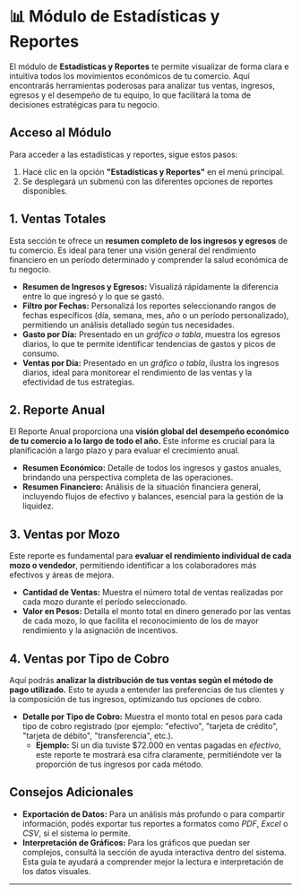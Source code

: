 # 📊 Módulo de Estadísticas y Reportes

El módulo de **Estadísticas y Reportes** te permite visualizar de forma clara e intuitiva todos los movimientos económicos de tu comercio. Aquí encontrarás herramientas poderosas para analizar tus ventas, ingresos, egresos y el desempeño de tu equipo, lo que facilitará la toma de decisiones estratégicas para tu negocio.


## Acceso al Módulo

Para acceder a las estadísticas y reportes, sigue estos pasos:

1.  Hacé clic en la opción **"Estadísticas y Reportes"** en el menú principal.
2.  Se desplegará un submenú con las diferentes opciones de reportes disponibles.


## 1. Ventas Totales

Esta sección te ofrece un **resumen completo de los ingresos y egresos** de tu comercio. Es ideal para tener una visión general del rendimiento financiero en un período determinado y comprender la salud económica de tu negocio.

* **Resumen de Ingresos y Egresos:** Visualizá rápidamente la diferencia entre lo que ingresó y lo que se gastó.
* **Filtro por Fechas:** Personalizá los reportes seleccionando rangos de fechas específicos (día, semana, mes, año o un período personalizado), permitiendo un análisis detallado según tus necesidades.
* **Gasto por Día:** Presentado en un *gráfico o tabla*, muestra los egresos diarios, lo que te permite identificar tendencias de gastos y picos de consumo.
* **Ventas por Día:** Presentado en un *gráfico o tabla*, ilustra los ingresos diarios, ideal para monitorear el rendimiento de las ventas y la efectividad de tus estrategias.


## 2. Reporte Anual

El Reporte Anual proporciona una **visión global del desempeño económico de tu comercio a lo largo de todo el año.** Este informe es crucial para la planificación a largo plazo y para evaluar el crecimiento anual.

* **Resumen Económico:** Detalle de todos los ingresos y gastos anuales, brindando una perspectiva completa de las operaciones.
* **Resumen Financiero:** Análisis de la situación financiera general, incluyendo flujos de efectivo y balances, esencial para la gestión de la liquidez.


## 3. Ventas por Mozo

Este reporte es fundamental para **evaluar el rendimiento individual de cada mozo o vendedor**, permitiendo identificar a los colaboradores más efectivos y áreas de mejora.

* **Cantidad de Ventas:** Muestra el número total de ventas realizadas por cada mozo durante el período seleccionado.
* **Valor en Pesos:** Detalla el monto total en dinero generado por las ventas de cada mozo, lo que facilita el reconocimiento de los de mayor rendimiento y la asignación de incentivos.


## 4. Ventas por Tipo de Cobro

Aquí podrás **analizar la distribución de tus ventas según el método de pago utilizado.** Esto te ayuda a entender las preferencias de tus clientes y la composición de tus ingresos, optimizando tus opciones de cobro.

* **Detalle por Tipo de Cobro:** Muestra el monto total en pesos para cada tipo de cobro registrado (por ejemplo: "efectivo", "tarjeta de crédito", "tarjeta de débito", "transferencia", etc.).
    * **Ejemplo:** Si un día tuviste $72.000 en ventas pagadas en *efectivo*, este reporte te mostrará esa cifra claramente, permitiéndote ver la proporción de tus ingresos por cada método.


## Consejos Adicionales

* **Exportación de Datos:** Para un análisis más profundo o para compartir información, podés exportar tus reportes a formatos como *PDF*, *Excel* o *CSV*, si el sistema lo permite.
* **Interpretación de Gráficos:** Para los gráficos que puedan ser complejos, consultá la sección de ayuda interactiva dentro del sistema. Esta guía te ayudará a comprender mejor la lectura e interpretación de los datos visuales.

---
